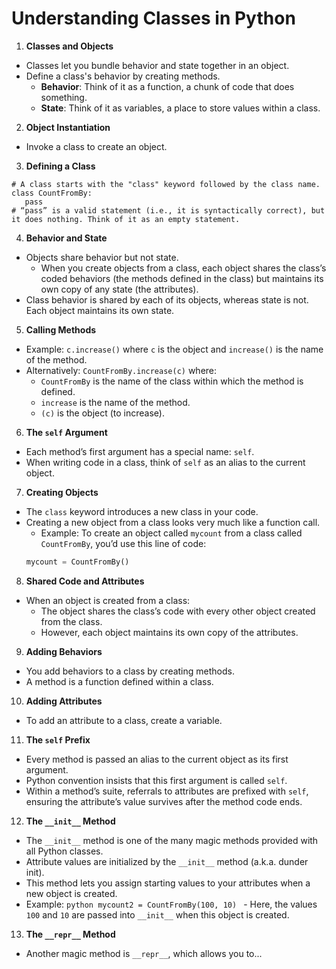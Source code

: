 # Understanding Classes in Python

1. **Classes and Objects**
  - Classes let you bundle behavior and state together in an object.
  - Define a class's behavior by creating methods.
    - **Behavior**: Think of it as a function, a chunk of code that does something.
    - **State**: Think of it as variables, a place to store values within a class.

2. **Object Instantiation**
  - Invoke a class to create an object.

3. **Defining a Class**
  ```
  # A class starts with the "class" keyword followed by the class name.
  class CountFromBy:
     pass
  # “pass” is a valid statement (i.e., it is syntactically correct), but it does nothing. Think of it as an empty statement.
  ```

4. **Behavior and State**
  - Objects share behavior but not state.
    - When you create objects from a class, each object shares the class’s coded behaviors (the methods defined in the class) but maintains its own copy of any state (the attributes).
  - Class behavior is shared by each of its objects, whereas state is not. Each object maintains its own state.

5. **Calling Methods**
  - Example: `c.increase()` where `c` is the object and `increase()` is the name of the method.
  - Alternatively: `CountFromBy.increase(c)` where:
    - `CountFromBy` is the name of the class within which the method is defined.
    - `increase` is the name of the method.
    - `(c)` is the object (to increase).

6. **The `self` Argument**
  - Each method’s first argument has a special name: `self`.
  - When writing code in a class, think of `self` as an alias to the current object.

7. **Creating Objects**
  - The `class` keyword introduces a new class in your code.
  - Creating a new object from a class looks very much like a function call.
    - Example: To create an object called `mycount` from a class called `CountFromBy`, you’d use this line of code:
     ```python
     mycount = CountFromBy()
     ```

8. **Shared Code and Attributes**
  - When an object is created from a class:
    - The object shares the class’s code with every other object created from the class.
    - However, each object maintains its own copy of the attributes.

9. **Adding Behaviors**
  - You add behaviors to a class by creating methods.
  - A method is a function defined within a class.

10. **Adding Attributes**
   - To add an attribute to a class, create a variable.

11. **The `self` Prefix**
   - Every method is passed an alias to the current object as its first argument.
   - Python convention insists that this first argument is called `self`.
   - Within a method’s suite, referrals to attributes are prefixed with `self`, ensuring the attribute’s value survives after the method code ends.

12. **The `__init__` Method**
   - The `__init__` method is one of the many magic methods provided with all Python classes.
   - Attribute values are initialized by the `__init__` method (a.k.a. dunder init).
   - This method lets you assign starting values to your attributes when a new object is created.
   - Example:
    ```python
    mycount2 = CountFromBy(100, 10)
    ```
    - Here, the values `100` and `10` are passed into `__init__` when this object is created.

13. **The `__repr__` Method**
   - Another magic method is `__repr__`, which allows you to...
